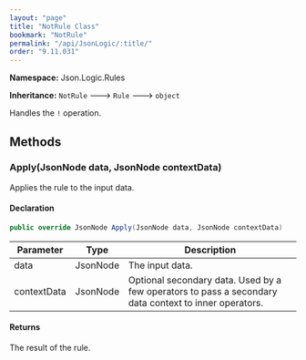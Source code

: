 ```yaml
---
layout: "page"
title: "NotRule Class"
bookmark: "NotRule"
permalink: "/api/JsonLogic/:title/"
order: "9.11.031"
---
```

**Namespace:** Json.Logic.Rules

**Inheritance:**
`NotRule`
 🡒 
`Rule`
 🡒 
`object`

Handles the `!` operation.

## Methods

### Apply(JsonNode data, JsonNode contextData)

Applies the rule to the input data.

#### Declaration

```c#
public override JsonNode Apply(JsonNode data, JsonNode contextData)
```

| Parameter | Type | Description |
|---|---|---|
| data | JsonNode | The input data. |
| contextData | JsonNode | Optional secondary data.  Used by a few operators to pass a secondary<br>    data context to inner operators. |


#### Returns

The result of the rule.

